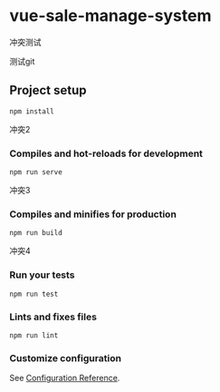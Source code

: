 # vue-sale-manage-system
冲突测试

测试git
## Project setup
```
npm install
```
冲突2
### Compiles and hot-reloads for development
```
npm run serve
```
冲突3
### Compiles and minifies for production
```
npm run build
```
冲突4
### Run your tests
```
npm run test
```

### Lints and fixes files
```
npm run lint
```

### Customize configuration
See [Configuration Reference](https://cli.vuejs.org/config/).
